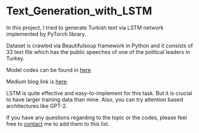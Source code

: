 # Text_Generation_with_LSTM

In this project, I tried to generate Turkish text via LSTM network implemented by PyTorch library.

Dataset is crawled via Beautifulsoup framework in Python and it consists of 33 text file which has the public speeches of one of the political leaders in Turkey.

Model codes can be found in [here](https://github.com/ozcangundes/Text_Generation_with_LSTM/blob/master/LSTM_ile_Konu%C5%9Fma_%C3%9Cretimi.ipynb)

Medium blog link is [here](https://medium.com/@ozcangundes/lstm-dil-modeli-ile-metin-%C3%BCretimi-6c004e2931d9).

LSTM is quite effective and easy-to-implement for this task. But it is crucial to have larger training data than mine. Also, you can try attention based architectures like GPT-2.

If you have any questions regarding to the topic or the codes, please feel free to [contact](https://www.linkedin.com/in/%C3%B6zcan-g%C3%BCnde%C5%9F-7693055b/) me to add them to this list.
